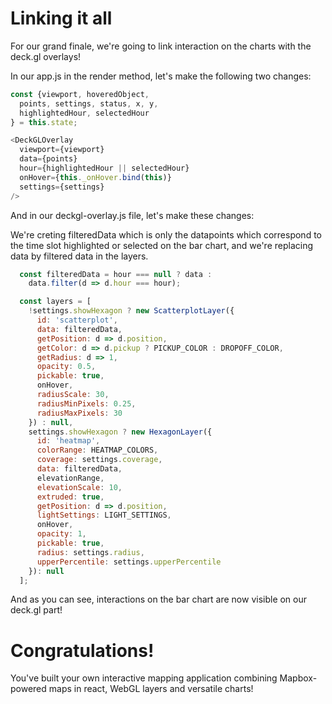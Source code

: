 <!-- INJECT:"LinkingItAll" -->

# Linking it all

For our grand finale, we're going to link interaction on the charts with the deck.gl overlays!

In our app.js in the render method, let's make the following two changes:

```js
const {viewport, hoveredObject, 
  points, settings, status, x, y,
  highlightedHour, selectedHour
} = this.state;
```

```js
<DeckGLOverlay
  viewport={viewport}
  data={points}
  hour={highlightedHour || selectedHour}
  onHover={this._onHover.bind(this)}
  settings={settings}
/>
```

And in our deckgl-overlay.js file, let's make these changes:

We're creting filteredData which is only the datapoints which correspond to the time slot highlighted or selected on the bar chart, and we're replacing data by filtered data in the layers. 

```js
  const filteredData = hour === null ? data :
    data.filter(d => d.hour === hour); 

  const layers = [
    !settings.showHexagon ? new ScatterplotLayer({
      id: 'scatterplot',
      data: filteredData,
      getPosition: d => d.position,
      getColor: d => d.pickup ? PICKUP_COLOR : DROPOFF_COLOR,
      getRadius: d => 1,
      opacity: 0.5,
      pickable: true,
      onHover,
      radiusScale: 30,
      radiusMinPixels: 0.25,
      radiusMaxPixels: 30
    }) : null,
    settings.showHexagon ? new HexagonLayer({
      id: 'heatmap',
      colorRange: HEATMAP_COLORS,
      coverage: settings.coverage,
      data: filteredData,
      elevationRange,
      elevationScale: 10,
      extruded: true,
      getPosition: d => d.position,
      lightSettings: LIGHT_SETTINGS,
      onHover,
      opacity: 1,
      pickable: true,
      radius: settings.radius,
      upperPercentile: settings.upperPercentile
    }): null
  ];
```

And as you can see, interactions on the bar chart are now visible on our deck.gl part!

# Congratulations!

You've built your own interactive mapping application combining Mapbox-powered maps in react, WebGL layers and versatile charts!



